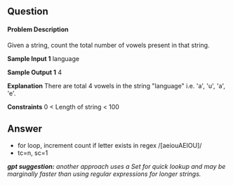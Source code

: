 ## Question

#### Problem Description

Given a string, count the total number of vowels present in that string.

**Sample Input 1**
language

**Sample Output 1**
4

**Explanation**
There are total 4 vowels in the string "language" i.e. 'a', 'u', 'a', 'e'.

**Constraints**
0 < Length of string < 100

## Answer

- for loop, increment count if letter exists in regex /[aeiouAEIOU]/
- tc=n, sc=1

_**gpt suggestion:** another approach uses a Set for quick lookup and may be marginally faster than using regular expressions for longer strings._
